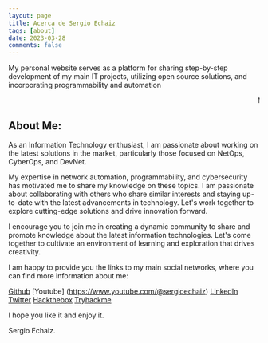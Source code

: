 ```yaml
---
layout: page
title: Acerca de Sergio Echaiz
tags: [about]
date: 2023-03-28
comments: false
---
```

    
My personal website serves as a platform for sharing step-by-step development of my main IT projects, utilizing open source solutions, and incorporating programmability and automation

<MARQUEE>Network Programmability & Automation, Cybersecurity and Open Source solutions</MARQUEE>

## About Me:

As an Information Technology enthusiast, I am passionate about working on the latest solutions in the market, particularly those focused on NetOps, CyberOps, and DevNet. 

My expertise in network automation, programmability, and cybersecurity has motivated me to share my knowledge on these topics. I am passionate about collaborating with others who share similar interests and staying up-to-date with the latest advancements in technology. Let's work together to explore cutting-edge solutions and drive innovation forward.

I encourage you to join me in creating a dynamic community to share and promote knowledge about the latest information technologies. Let's come together to cultivate an environment of learning and exploration that drives creativity.

I am happy to provide you the links to my main social networks, where you can find more information about me:

[Github](https://www.github.com/sergioechaiz)
[Youtube] (https://www.youtube.com/@sergioechaiz)
[LinkedIn](https://www.linkedin.com/in/sergioechaiz)
[Twitter](https://www.twitter.com/sergio_echaiz)
[Hackthebox](https://app.hackthebox.com/profile/421011)
[Tryhackme](https://tryhackme.com/p/saeg)


I hope you like it and enjoy it.

Sergio Echaiz.


